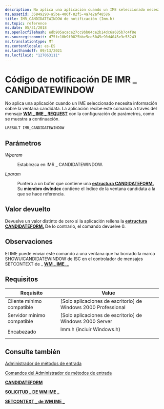 ```yaml
---
description: No aplica una aplicación cuando un IME seleccionado necesita información sobre la ventana candidata. La aplicación recibe este comando a través del mensaje WM \_ IME \_ REQUEST con la configuración de parámetros, como se muestra a continuación.
ms.assetid: 35849290-a5be-406f-82f5-4a7e2af48586
title: IMR_CANDIDATEWINDOW de notificación (Imm.h)
ms.topic: reference
ms.date: 05/31/2018
ms.openlocfilehash: edb905acace27cc9bb04ce2b14dc6a685b7c4f8e
ms.sourcegitcommit: d75fc10b9f0825bbe5ce5045c90d4045e3c53243
ms.translationtype: MT
ms.contentlocale: es-ES
ms.lasthandoff: 09/13/2021
ms.locfileid: "127063111"
---
```

# <a name="imr_candidatewindow-notification-code"></a>Código de notificación DE IMR \_ CANDIDATEWINDOW

No aplica una aplicación cuando un IME seleccionado necesita información sobre la ventana candidata. La aplicación recibe este comando a través del mensaje [**WM \_ IME \_ REQUEST**](wm-ime-request.md) con la configuración de parámetros, como se muestra a continuación.


```C++
LRESULT IMR_CANDIDATEWINDOW
```



## <a name="parameters"></a>Parámetros

<dl> <dt>

<span id="wParam"></span><span id="wparam"></span><span id="WPARAM"></span>*Wparam*
</dt> <dd>

Establezca en IMR \_ CANDIDATEWINDOW.

</dd> <dt>

<span id="lParam"></span><span id="lparam"></span><span id="LPARAM"></span>*Lparam*
</dt> <dd>

Puntero a un búfer que contiene una [**estructura CANDIDATEFORM.**](/windows/win32/api/imm/ns-imm-candidateform) Su **miembro dwIndex** contiene el índice de la ventana candidata a la que se hace referencia.

</dd> </dl>

## <a name="return-value"></a>Valor devuelto

Devuelve un valor distinto de cero si la aplicación rellena la [**estructura CANDIDATEFORM.**](/windows/win32/api/imm/ns-imm-candidateform) De lo contrario, el comando devuelve 0.

## <a name="remarks"></a>Observaciones

El IME puede enviar este comando a una ventana que ha borrado la marca SHOWUICANDIDATEWINDOW de ISC en el controlador de mensajes SETCONTEXT de \_ [**WM \_ IME. \_**](wm-ime-setcontext.md)

## <a name="requirements"></a>Requisitos



| Requisito | Value |
|-------------------------------------|------------------------------------------------------------------------------------------------------|
| Cliente mínimo compatible<br/> | \[Solo aplicaciones de escritorio\] de Windows 2000 Professional<br/>                                           |
| Servidor mínimo compatible<br/> | \[Solo aplicaciones de escritorio\] de Windows 2000 Server<br/>                                                 |
| Encabezado<br/>                   | <dl> <dt>Imm.h (incluir Windows.h)</dt> </dl> |



## <a name="see-also"></a>Consulte también

<dl> <dt>

[Administrador de métodos de entrada](input-method-manager.md)
</dt> <dt>

[Comandos del Administrador de métodos de entrada](input-method-manager-commands.md)
</dt> <dt>

[**CANDIDATEFORM**](/windows/win32/api/imm/ns-imm-candidateform)
</dt> <dt>

[**SOLICITUD \_ DE WM IME \_**](wm-ime-request.md)
</dt> <dt>

[**SETCONTEXT \_ de WM IME \_**](wm-ime-setcontext.md)
</dt> </dl>

 

 




